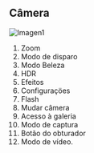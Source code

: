 ## Câmera

![Imagen1](http://static.energysistem.com/images/manuals/39594/542d11228abed.jpg)

1. Zoom
2. Modo de disparo
3. Modo Beleza
4. HDR
5. Efeitos
6. Configuraçöes
7. Flash
8. Mudar câmera
9. Acesso à galeria
10. Modo de captura
11. Botão do obturador
12. Modo de vídeo.
